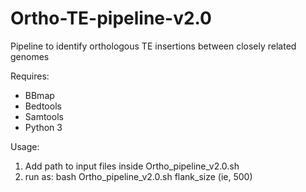 # Ortho-TE-pipeline-v2.0
Pipeline to identify orthologous TE insertions between closely related genomes

Requires:

  - BBmap
  - Bedtools
  - Samtools
  - Python 3

Usage:

  1) Add path to input files inside Ortho_pipeline_v2.0.sh
  2) run as: bash Ortho_pipeline_v2.0.sh flank_size (ie, 500)
